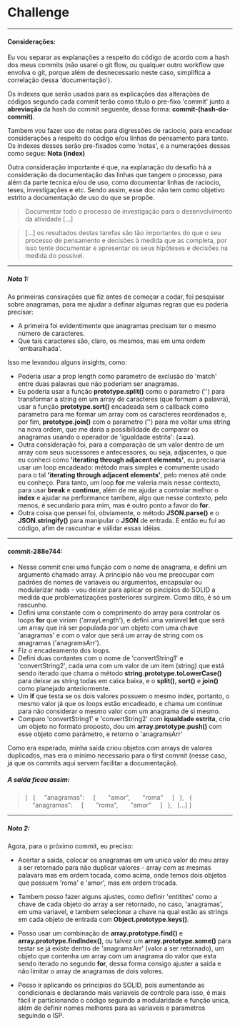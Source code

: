 # Challenge

---

#### Considerações:

Eu vou separar as explanações a respeito do código de acordo com a hash dos meus commits (não usarei o git flow, ou qualquer outro workflow que envolva o git, porque além de desnecessario neste caso, simplifica a correlação dessa 'documentação').

Os indexes que serão usados para as explicações das alterações de códigos segundo cada commit terão como titulo o pre-fixo 'commit' junto a **abreviação** da hash do commit seguente, dessa forma: **commit-(hash-do-commit)**.

Tambem vou fazer uso de notas para digressões de raciocio, para encadear considerações a respeito do código e/ou linhas de pensamento para tanto. Os indexes desses serão pre-fixados como 'notas', e a numerações dessas como segue: **Nota (index)**

Outra consideração importante é que, na explanação do desafio há a consideração da documentação das linhas que tangem o processo, para além da parte tecnica e/ou de uso, como documentar linhas de raciocio, teses, investigações e etc. Sendo assim, esse doc não tem como objetivo estrito a documentação de uso do que se propõe.

> Documentar todo o processo de investigação para o desenvolvimento da atividade [...]

> [...] os resultados destas tarefas são tão importantes do que o seu processo de pensamento e decisões à medida que as completa, por isso tente documentar e apresentar os seus hipóteses e decisões na medida do possível.

---

##### Nota 1:

As primeiras consirações que fiz antes de começar a codar, foi pesquisar sobre anagramas, para me ajudar a definar algumas regras que eu poderia precisar:

- A primeira foi evidentimente que anagramas precisam ter o mesmo número de caracteres.
- Que tais caracteres são, claro, os mesmos, mas em uma ordem 'embaralhada'.

Isso me levandou alguns insights, como:

- Poderia usar a prop length como parametro de exclusão do 'match' entre duas palavras que não poderiam ser anagramas.
- Eu poderia usar a função **prototype.split()** como o parametro ('') para transformar a string em um array de caracteres (que formam a palavra), usar a função **prototype.sort()** encadeada sem o callback como parametro para me formar um array com os caracteres reordenados e, por fim, **prototype.join()** com o parametro ('') para me voltar uma string na nova ordem, que me daria a possibilidade de comparar os anagramas usando o operador de 'igualdade estrita': (**===**).
- Outra consideração foi, para a comparação de um valor dentro de um array com seus sucessores e antecessores, ou seja, adjacentes, o que eu conheci como **'iterating through adjacent elements'**, eu precisaria usar um loop encadeado: método mais simples e comumente usado para o tal **'iterating through adjacent elements'**, pelo menos até onde eu conheço. Para tanto, um loop **for** me valeria mais nesse contexto, para usar **break** e **continue**, além de me ajudar a controlar melhor o **index** e ajudar na performance tambem, algo que nesse contexto, pelo menos, é secundario para mim, mas é outro ponto a favor do **for**.
- Outra coisa que pensei foi, obviamente, o método **JSON.parse()** e o **JSON.stringify()** para manipular o **JSON** de entrada. E então eu fui ao código, afim de rascunhar e válidar essas idéias.

---

#### commit-288e744:

- Nesse commit criei uma função com o nome de anagrama, e defini um argumento chamado array. A principio não vou me preocupar com padrões de nomes de variaveis ou argumentos, encapsular ou modularizar nada - vou deixar para aplicar os pincipios do SOLID a medida que problematizações posteriores surgirem. Como dito, é só um rascunho.
- Defini uma constante com o comprimento do array para controlar os loops **for** que viriam ('arrayLength'), e defini uma variavel **let** que será um array que irá ser populada por um objeto com uma chave 'anagramas' e com o valor que será um array de string com os anagramas ('anagramsArr').
- Fiz o encadeamento dos loops.
- Defini duas contantes com o nome de 'convertString1' e 'convertString2', cada uma com um valor de um item (string) que está sendo iterado que chama o método **string.prototype.toLowerCase()** para deixar as string todas em caixa baixa, e o **split()**, **sort()** e **join()** como planejado anteriormente.
- Um **if** que testa se os dois valores possuem o mesmo index, portanto, o mesmo valor já que os loops estão encadeado, e chama um continue para não considerar o mesmo valor com um anagrama de si mesmo.
- Comparo 'convertString1' e 'convertString2' com **iqualdade estrita**, crio um objeto no formato proposto, dou um **array.prototype.push()** com esse objeto como parâmetro, e retorno o 'anagramsArr'

Como era esperado, minha saída criou objetos com arrays de valores duplicados, mas era o minimo necessario para o first commit (nesse caso, já que os commits aqui servem facilitar a documentação).

##### A saida ficou assim:

> [
&nbsp;&nbsp;{
&nbsp;&nbsp;&nbsp;&nbsp;"anagramas": 
&nbsp;&nbsp;&nbsp;&nbsp;[
&nbsp;&nbsp;&nbsp;&nbsp;&nbsp;&nbsp;"amor",
&nbsp;&nbsp;&nbsp;&nbsp;&nbsp;&nbsp;"roma"
&nbsp;&nbsp;&nbsp;&nbsp;]
&nbsp;&nbsp;},
&nbsp;&nbsp;{
&nbsp;&nbsp;&nbsp;&nbsp;"anagramas": 
&nbsp;&nbsp;&nbsp;&nbsp;[
&nbsp;&nbsp;&nbsp;&nbsp;&nbsp;&nbsp;"roma",
&nbsp;&nbsp;&nbsp;&nbsp;&nbsp;&nbsp;"amor"
&nbsp;&nbsp;&nbsp;&nbsp;]
&nbsp;&nbsp;},
&nbsp;&nbsp;[...]
]

---

##### Nota 2:
Agora, para o próximo commit, eu preciso:
* Acertar a saida, colocar os anagramas em um unico valor do meu array a ser retornado para não duplicar valores - array com as mesmas palavars mas em ordem tocada, como acima, onde temos dois objetos que possuem 'roma' e 'amor', mas em ordem trocada. 

* Tambem posso fazer alguns ajustes, como definir 'entitites' como a chave de cada objeto do array a ser retornado, no caso, 'anagramas', em uma variavel, e tambem selecionar a chave na qual estão as strings em cada objeto de entrada com **Object.prototype.keys()**.

* Posso usar um combinação de **array.prototype.find()** e **array.prototype.findIndex()**, ou talvez um **array.prototype.some()** para testar se já existe dentro de 'anagramsArr' (valor a ser retornado), um objeto que contenha um array com um anagrama do valor que esta sendo iterado no segundo **for**, dessa forma consigo ajuster a saida e não limitar o array de anagramas de dois valores.

* Posso ir aplicando os principios do SOLID, pois aumentando as condicionais e declarando mais variaveis de controle para isso, é mais fácil ir particionando o código seguindo a modularidade e função unica, além de definir nomes melhores para as variaveis e parametros seguindo o ISP.